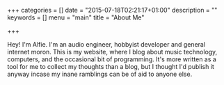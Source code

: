 +++
categories = []
date = "2015-07-18T02:21:17+01:00"
description = ""
keywords = []
menu = "main"
title = "About Me"

+++

Hey! I'm Alfie. I'm an audio engineer, hobbyist developer and general internet moron. This is my website, where I blog about music technology, computers, and the occasional bit of programming. It's more written as a tool for me to collect my thoughts than a blog, but I thought I'd publish it anyway incase my inane ramblings can be of aid to anyone else.
